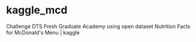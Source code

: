 # kaggle_mcd
Challenge DTS Fresh Graduate Academy using open dataset Nutrition Facts for McDonald's Menu | kaggle
